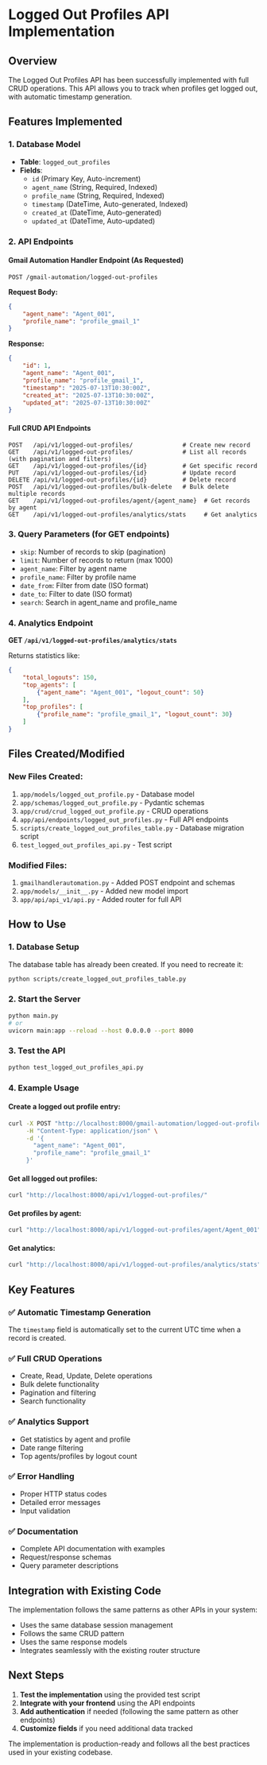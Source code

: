 # Logged Out Profiles API Implementation

## Overview

The Logged Out Profiles API has been successfully implemented with full CRUD operations. This API allows you to track when profiles get logged out, with automatic timestamp generation.

## Features Implemented

### 1. Database Model
- **Table**: `logged_out_profiles`
- **Fields**:
  - `id` (Primary Key, Auto-increment)
  - `agent_name` (String, Required, Indexed)
  - `profile_name` (String, Required, Indexed)
  - `timestamp` (DateTime, Auto-generated, Indexed)
  - `created_at` (DateTime, Auto-generated)
  - `updated_at` (DateTime, Auto-updated)

### 2. API Endpoints

#### Gmail Automation Handler Endpoint (As Requested)
```
POST /gmail-automation/logged-out-profiles
```

**Request Body:**
```json
{
    "agent_name": "Agent_001",
    "profile_name": "profile_gmail_1"
}
```

**Response:**
```json
{
    "id": 1,
    "agent_name": "Agent_001", 
    "profile_name": "profile_gmail_1",
    "timestamp": "2025-07-13T10:30:00Z",
    "created_at": "2025-07-13T10:30:00Z",
    "updated_at": "2025-07-13T10:30:00Z"
}
```

#### Full CRUD API Endpoints
```
POST   /api/v1/logged-out-profiles/              # Create new record
GET    /api/v1/logged-out-profiles/              # List all records (with pagination and filters)
GET    /api/v1/logged-out-profiles/{id}          # Get specific record
PUT    /api/v1/logged-out-profiles/{id}          # Update record
DELETE /api/v1/logged-out-profiles/{id}          # Delete record
POST   /api/v1/logged-out-profiles/bulk-delete   # Bulk delete multiple records
GET    /api/v1/logged-out-profiles/agent/{agent_name}  # Get records by agent
GET    /api/v1/logged-out-profiles/analytics/stats     # Get analytics
```

### 3. Query Parameters (for GET endpoints)

- `skip`: Number of records to skip (pagination)
- `limit`: Number of records to return (max 1000)
- `agent_name`: Filter by agent name
- `profile_name`: Filter by profile name
- `date_from`: Filter from date (ISO format)
- `date_to`: Filter to date (ISO format)
- `search`: Search in agent_name and profile_name

### 4. Analytics Endpoint

**GET `/api/v1/logged-out-profiles/analytics/stats`**

Returns statistics like:
```json
{
    "total_logouts": 150,
    "top_agents": [
        {"agent_name": "Agent_001", "logout_count": 50}
    ],
    "top_profiles": [
        {"profile_name": "profile_gmail_1", "logout_count": 30}
    ]
}
```

## Files Created/Modified

### New Files Created:
1. `app/models/logged_out_profile.py` - Database model
2. `app/schemas/logged_out_profile.py` - Pydantic schemas
3. `app/crud/crud_logged_out_profile.py` - CRUD operations
4. `app/api/endpoints/logged_out_profiles.py` - Full API endpoints
5. `scripts/create_logged_out_profiles_table.py` - Database migration script
6. `test_logged_out_profiles_api.py` - Test script

### Modified Files:
1. `gmailhandlerautomation.py` - Added POST endpoint and schemas
2. `app/models/__init__.py` - Added new model import
3. `app/api/api_v1/api.py` - Added router for full API

## How to Use

### 1. Database Setup
The database table has already been created. If you need to recreate it:
```bash
python scripts/create_logged_out_profiles_table.py
```

### 2. Start the Server
```bash
python main.py
# or
uvicorn main:app --reload --host 0.0.0.0 --port 8000
```

### 3. Test the API
```bash
python test_logged_out_profiles_api.py
```

### 4. Example Usage

#### Create a logged out profile entry:
```bash
curl -X POST "http://localhost:8000/gmail-automation/logged-out-profiles" \
     -H "Content-Type: application/json" \
     -d '{
       "agent_name": "Agent_001",
       "profile_name": "profile_gmail_1"
     }'
```

#### Get all logged out profiles:
```bash
curl "http://localhost:8000/api/v1/logged-out-profiles/"
```

#### Get profiles by agent:
```bash
curl "http://localhost:8000/api/v1/logged-out-profiles/agent/Agent_001"
```

#### Get analytics:
```bash
curl "http://localhost:8000/api/v1/logged-out-profiles/analytics/stats"
```

## Key Features

### ✅ Automatic Timestamp Generation
The `timestamp` field is automatically set to the current UTC time when a record is created.

### ✅ Full CRUD Operations
- Create, Read, Update, Delete operations
- Bulk delete functionality
- Pagination and filtering
- Search functionality

### ✅ Analytics Support
- Get statistics by agent and profile
- Date range filtering
- Top agents/profiles by logout count

### ✅ Error Handling
- Proper HTTP status codes
- Detailed error messages
- Input validation

### ✅ Documentation
- Complete API documentation with examples
- Request/response schemas
- Query parameter descriptions

## Integration with Existing Code

The implementation follows the same patterns as other APIs in your system:
- Uses the same database session management
- Follows the same CRUD pattern
- Uses the same response models
- Integrates seamlessly with the existing router structure

## Next Steps

1. **Test the implementation** using the provided test script
2. **Integrate with your frontend** using the API endpoints
3. **Add authentication** if needed (following the same pattern as other endpoints)
4. **Customize fields** if you need additional data tracked

The implementation is production-ready and follows all the best practices used in your existing codebase.
